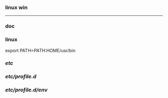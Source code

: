 ### linux win
---

### doc

### linux
export PATH=$PATH:$HOME/usr/bin

### *etc*
### *etc/profile.d*
### *etc/profile.d/env*























































